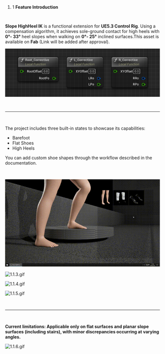 1.  1 **Feature Introduction**

&nbsp;

**Slope HighHeel IK‌** is a functional extension for **‌UE5.3 Control Rig**‌. Using a ‌compensation algorithm‌, it achieves ‌sole-ground contact‌ for high heels ‌with **0°- 33°** heel slopes‌ when walking on ‌**0°- 25°** inclined surfaces‌.This asset is ‌available on **Fab‌** (Link will be added after approval).

![1.1.1.png](../../_resources/1.1.1.png)

&nbsp;

* * *

&nbsp;

The project includes three built-in states to showcase its capabilities:

- Barefoot
- Flat Shoes
- High Heels


‌You can add custom shoe shapes through the workflow described in the documentation.

&nbsp;

![1.1.2.gif](../../_resources/1.1.2.gif)

![1.1.3.gif](../../_resources/1.1.3.gif)

![1.1.4.gif](../../_resources/1.1.4.gif)

![1.1.5.gif](../../_resources/1.1.5.gif)

&nbsp;

* * *

&nbsp;

**Current limitations: Applicable only on flat surfaces and planar slope surfaces (including stairs), with minor discrepancies occurring at varying angles.**

![1.1.6.gif](../../_resources/1.1.6.gif)

&nbsp;
